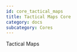 ```yaml
---
id: core_tactical_maps
title: Tactical Maps Core
category: docs
subcategory: Cores
---
```


Tactical Maps
